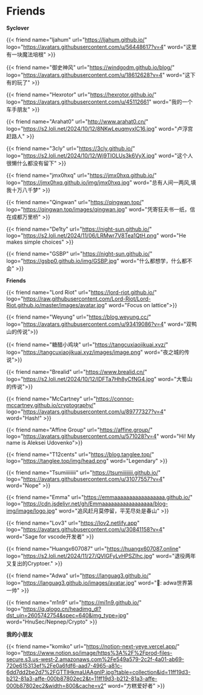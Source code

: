 # Friends






**Syclover**

<div class="flink" id="article-container">
<div class="friend-list-div" >



{{< friend name="ljahum" url="https://ljahum.github.io/" logo="https://avatars.githubusercontent.com/u/56448617?v=4" word="这里有一块魔法培根" >}}

{{< friend name="御史神风" url="https://windgodm.github.io/blog/" logo="https://avatars.githubusercontent.com/u/18612628?v=4" word="这下有的玩了" >}}

{{< friend name="Hexrotor" url="https://hexrotor.github.io/" logo="https://avatars.githubusercontent.com/u/45112661" word="我的一个车手朋友" >}}

{{< friend name="Arahat0" url="http://www.arahat0.cn/" logo="https://s2.loli.net/2024/10/12/8NKwLeuqmyxlC16.jpg" word="卢浮宫赶路人" >}}

{{< friend name="3cly" url="https://3cly.github.io/" logo="https://s2.loli.net/2024/10/12/Wj9TIOLUs3k6VyX.jpg" word="这个人很懒什么都没有留下" >}}

{{< friend name="jmx0hxq" url="https://jmx0hxq.github.io/" logo="https://jmx0hxq.github.io/img/jmx0hxq.jpg" word="总有人间一两风,填我十万八千梦" >}}

{{< friend name="Qingwan" url="https://qingwan.top/" logo="https://qingwan.top/images/qingwan.jpg" word="凭寄狂夫书一纸，信在成都万里桥" >}}

{{< friend name="De1ty" url="https://night-sun.github.io/" logo="https://s2.loli.net/2024/11/06/LRMwr7V8Tea1QtH.png" word="He makes simple choices" >}}

{{< friend name="GSBP" url="https://night-sun.github.io/" logo="https://gsbp0.github.io/img/GSBP.jpg" word="什么都想学，什么都不会" >}}


</div>
</div>


**Friends**


<div class="flink" id="article-container">
<div class="friend-list-div" >

{{< friend name="Lord Riot" url="https://lord-riot.github.io/" logo="https://raw.githubusercontent.com/Lord-Riot/Lord-Riot.github.io/master/images/avatar.jpg" word="Focus on lattice">}}

{{< friend name="Weyung" url="https://blog.weyung.cc/" logo="https://avatars.githubusercontent.com/u/93419086?v=4" word="双鸭山的传说">}}


{{< friend name="糖醋小鸡块" url="https://tangcuxiaojikuai.xyz/" logo="https://tangcuxiaojikuai.xyz/images/image.png" word="夜之城的传说">}}

{{< friend name="Brealid" url="https://www.brealid.cn/" logo="https://s2.loli.net/2024/10/12/lDFTa7Hh8yCfNG4.jpg" word="大蜀山的传说">}}

{{< friend name="McCartney" url="https://connor-mccartney.github.io/cryptography/" logo="https://avatars.githubusercontent.com/u/89777327?v=4" word="Hash!" >}}

{{< friend name="Affine Group" url="https://affine.group/" logo="https://avatars.githubusercontent.com/u/571028?v=4" word="Hi! My name is Aleksei Udovenko">}}

{{< friend name="T12cents" url="https://blog.tanglee.top/" logo="https://tanglee.top/img/head.png" word="Legendary" >}}

{{< friend name="Tsumiiiiiiii" url="https://tsumiiiiiiii.github.io/" logo="https://avatars.githubusercontent.com/u/31077557?v=4" word="Nope" >}}

{{< friend name="Emma" url="https://emmaaaaaaaaaaaaaaaaa.github.io/" logo="https://cdn.jsdelivr.net/gh/Emmaaaaaaaaaaaaaaaaa/blog-img/image/logo.jpg" word="追风赶月莫停留，平芜尽处是春山" >}}

{{< friend name="Lov3" url="https://lov2.netlify.app" logo="https://avatars.githubusercontent.com/u/30841158?v=4" word="Sage for vscode开发者" >}}

{{< friend name="Huangx607087" url="https://huangx607087.online" logo="https://s2.loli.net/2024/11/27/QVIGFyLvHPSZlhc.jpg" word="退役两年又复出的Cryptoer." >}}

{{< friend name="Adwa" url="https://languag3.github.io/" logo="https://languag3.github.io/images/avatar.jpg" word="🦌: adwa世界第一帅" >}}

{{< friend name="m1n9" url="https://mi1n9.github.io/" logo="https://q.qlogo.cn/headimg_dl?dst_uin=2605742754&spec=640&img_type=jpg" word="HnuSec/Nepnep/Crypto" >}}

</div>
</div>

**我的小朋友**


<div class="flink" id="article-container">
<div class="friend-list-div" >



{{< friend name="komiko" url="https://notion-next-yeye.vercel.app/" logo="https://www.notion.so/image/https%3A%2F%2Fprod-files-secure.s3.us-west-2.amazonaws.com%2Fe549a579-2c2f-4a01-ab69-720e615313ef%2Fe0a6fdf6-aad7-4965-a81c-6dd7dd2be2d7%2FGTTlHkmaUAAgnlP.jpg?table=collection&id=11ff19d3-b212-81a3-affe-000b87802ec2&t=11ff19d3-b212-81a3-affe-000b87802ec2&width=800&cache=v2" word="方糕爱好者" >}}

</div>
</div>
